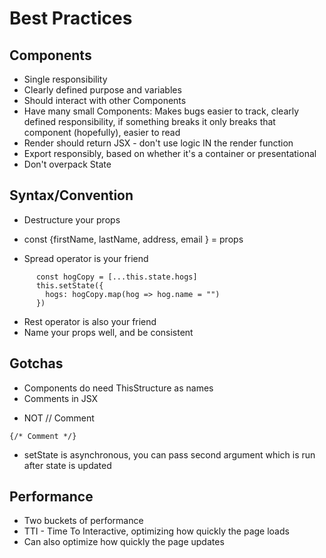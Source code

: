 # Best Practices

## Components
* Single responsibility
* Clearly defined purpose and variables
* Should interact with other Components
* Have many small Components: Makes bugs easier to track, clearly defined responsibility, if something breaks it only breaks that component (hopefully), easier to read
* Render should return JSX - don't use logic IN the render function
* Export responsibly, based on whether it's a container or presentational
* Don't overpack State

## Syntax/Convention
* Destructure your props
- const {firstName, lastName, address, email } = props
* Spread operator is your friend
```
      const hogCopy = [...this.state.hogs]
      this.setState({
        hogs: hogCopy.map(hog => hog.name = "")
      })
```
*  Rest operator is also your friend
* Name your props well, and be consistent

## Gotchas
* Components do need ThisStructure as names
* Comments in JSX
- NOT // Comment
```
{/* Comment */}
```
* setState is asynchronous, you can pass second argument which is run after state is updated


## Performance
* Two buckets of performance
* TTI - Time To Interactive, optimizing how quickly the page loads
* Can also optimize how quickly the page updates 
